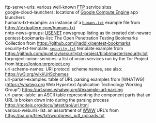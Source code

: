 ftp-server-urls: various well-known [FTP](https://wikipedia.org/wiki/File_Transfer_Protocol) service sites  
google-cloud-launchers: locations of [Google Compute Engine](https://cloud.google.com/compute/docs "Google Compute Engine Documentation") app launchers  
humans-txt-example: an instance of a [`humans.txt`](http://humanstxt.org) example file from <https://textpattern.com/humans.txt>  
nntp-news-groups: [USENET](http://www.usenet.org/) newsgroup listing as tin created dot-newsrc  
pentest-bookmarks-list: The Open Penetration Testing Bookmarks Collection from <https://github.com/jhaddix/pentest-bookmarks>  
security-txt-template: [`security.txt`](https://securitytxt.org/) template example from <https://github.com/quietray/securitytxt-project/blob/master/security.txt>  
torproject-onion-services: a list of onion services run by the Tor Project from <https://onion.torproject.org>  
uri-scheme-names: URI protocol scheme names, see also: <https://w3.org/wiki/UriSchemes>  
url-parser-examples: table of URL parsing examples from [WHATWG](https://whatwg.org Web Hypertext Application Technology Working Group") <https://url.spec.whatwg.org/#example-url-parsing>  
url-parse-table: an ASCII table representing the component parts that an URL is broken down into during the parsing process <https://nodejs.org/docs/latest/api/url.html>  
various-weburls-list: an assortment of [WWW](https://wikipedia.org/wiki/World_Wide_Web "World Wide Web") URL's from <https://oa.org/files/txt/wordpress_pdf_uploads.txt>  
